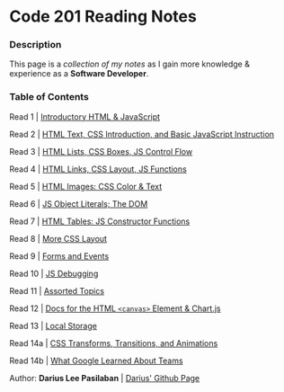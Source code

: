 # Code 201 Reading Notes
### Description
This page is a *collection of my notes* as I gain more knowledge & experience as a **Software Developer**.

### Table of Contents
Read 1 \| [Introductory HTML & JavaScript](class-01.md)

Read 2 \| [HTML Text, CSS Introduction, and Basic JavaScript Instruction](class-02.md)

Read 3 \| [HTML Lists, CSS Boxes, JS Control Flow](class-03.md)

Read 4 \| [HTML Links, CSS Layout, JS Functions](class-04.md)

Read 5 \| [HTML Images: CSS Color & Text](class-05.md)

Read 6 \| [JS Object Literals; The DOM](class-06.md)

Read 7 \| [HTML Tables: JS Constructor Functions](class-07.md)

Read 8 \| [More CSS Layout](class-08.md)

Read 9 \| [Forms and Events](class-09.md)

Read 10 \| [JS Debugging](class-10.md)

Read 11 \| [Assorted Topics](class-11.md)

Read 12 \| [Docs for the HTML `<canvas>` Element & Chart.js](class-12.md)

Read 13 \| [Local Storage](class-13.md)

Read 14a \| [CSS Transforms, Transitions, and Animations](class-14a.md)

Read 14b \| [What Google Learned About Teams](class-14b.md)

Author: **Darius Lee Pasilaban** \| [Darius' Github Page](https://github.com/pdariuslee)
